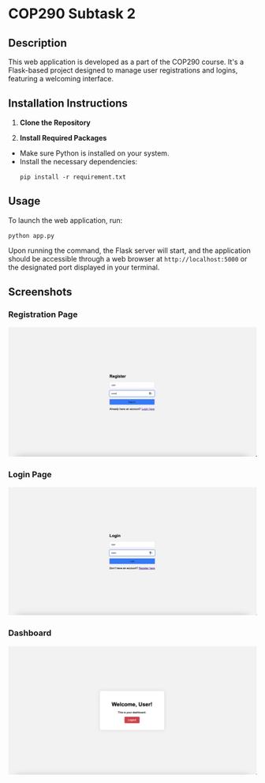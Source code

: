 # COP290 Subtask 2

## Description
This web application is developed as a part of the COP290 course. It's a Flask-based project designed to manage user registrations and logins, featuring a welcoming interface.

## Installation Instructions

1. **Clone the Repository**


2. **Install Required Packages**
- Make sure Python is installed on your system.
- Install the necessary dependencies:
  ```
  pip install -r requirement.txt
  ```

## Usage

To launch the web application, run:
 
  ```
  python app.py
  ```

Upon running the command, the Flask server will start, and the application should be accessible through a web browser at `http://localhost:5000` or the designated port displayed in your terminal.


## Screenshots

### Registration Page
![Registration Page](Screenshot/Registration.png)

### Login Page
![Login Page](Screenshot/Login.png)

### Dashboard
![Dashboard](Screenshot/Dashboard.png)
